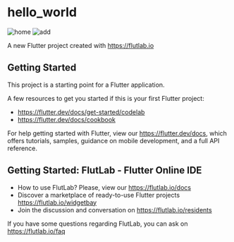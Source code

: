 # hello_world
![home](https://user-images.githubusercontent.com/74118346/215700288-f64b2a66-c86e-448d-927e-49d332e459e4.png)
![add](https://user-images.githubusercontent.com/74118346/215700426-cae756e5-34ab-40b1-aab3-5c94cf8d5c9a.png)

A new Flutter project created with https://flutlab.io

## Getting Started

This project is a starting point for a Flutter application.

A few resources to get you started if this is your first Flutter project:

- https://flutter.dev/docs/get-started/codelab
- https://flutter.dev/docs/cookbook

For help getting started with Flutter, view our
https://flutter.dev/docs, which offers tutorials,
samples, guidance on mobile development, and a full API reference.

## Getting Started: FlutLab - Flutter Online IDE

- How to use FlutLab? Please, view our https://flutlab.io/docs
- Discover a marketplace of ready-to-use Flutter projects https://flutlab.io/widgetbay
- Join the discussion and conversation on https://flutlab.io/residents

If you have some questions regarding FlutLab, you can ask on https://flutlab.io/faq
